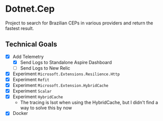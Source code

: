 # Dotnet.Cep

Project to search  for Brazilian CEPs in various providers and return the fastest result.


## Technical Goals

- [x] Add Telemetry
  - [x] Send Logs to Standalone Aspire Dashboard
  - [ ] Send Logs to New Relic
- [x] Experiment `Microsoft.Extensions.Resilience.Http`
- [x] Experiment `Refit`
- [x] Experiment `Microsoft.Extension.HybridCache`
- [x] Experiment `Scalar`
- [x] Experiment `HybridCache`
  - The tracing is lsot when using the HybridCache, but I didn't find a way to solve this by now
- [x] Docker
